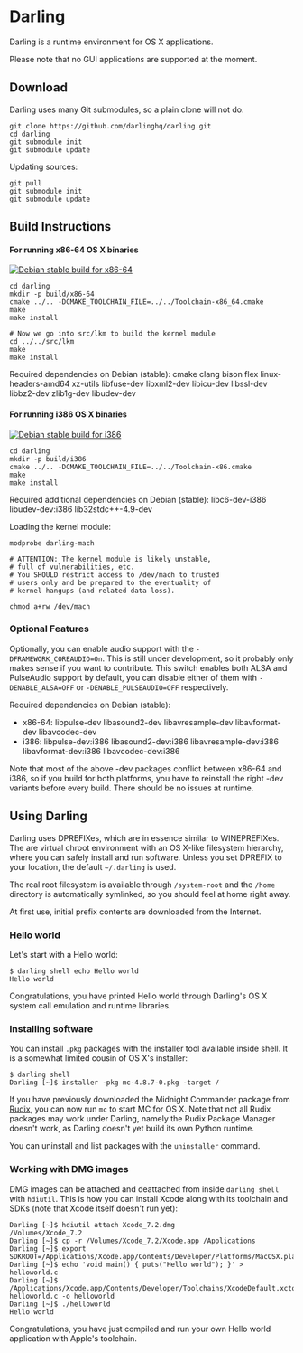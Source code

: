 # Darling

Darling is a runtime environment for OS X applications.

Please note that no GUI applications are supported at the moment.

## Download

Darling uses many Git submodules, so a plain clone will not do.

````
git clone https://github.com/darlinghq/darling.git
cd darling
git submodule init
git submodule update
````

Updating sources:

````
git pull
git submodule init
git submodule update
````

## Build Instructions

#### For running x86-64 OS X binaries

<a href="http://teamcity.dolezel.info/viewType.html?buildTypeId=Darling_DebianStableX8664&guest=1">
<img src="http://teamcity.dolezel.info/app/rest/builds/buildType:(id:Darling_DebianStableX8664)/statusIcon" title="Debian stable build for x86-64"/>
</a>

````
cd darling
mkdir -p build/x86-64
cmake ../.. -DCMAKE_TOOLCHAIN_FILE=../../Toolchain-x86_64.cmake
make
make install

# Now we go into src/lkm to build the kernel module
cd ../../src/lkm
make
make install
````

Required dependencies on Debian (stable): cmake clang bison flex linux-headers-amd64 xz-utils libfuse-dev libxml2-dev libicu-dev libssl-dev libbz2-dev zlib1g-dev libudev-dev

#### For running i386 OS X binaries

<a href="http://teamcity.dolezel.info/viewType.html?buildTypeId=Darling_DebianStableX8664&guest=1">
<img src="http://teamcity.dolezel.info/app/rest/builds/buildType:(id:Darling_DebianStableX8664)/statusIcon" title="Debian stable build for i386"/>
</a>

````
cd darling
mkdir -p build/i386
cmake ../.. -DCMAKE_TOOLCHAIN_FILE=../../Toolchain-x86.cmake
make
make install
````

Required additional dependencies on Debian (stable): libc6-dev-i386 libudev-dev:i386 lib32stdc++-4.9-dev

Loading the kernel module:
````
modprobe darling-mach

# ATTENTION: The kernel module is likely unstable,
# full of vulnerabilities, etc.
# You SHOULD restrict access to /dev/mach to trusted
# users only and be prepared to the eventuality of
# kernel hangups (and related data loss).

chmod a+rw /dev/mach
````

### Optional Features

Optionally, you can enable audio support with the ````-DFRAMEWORK_COREAUDIO=On````. This is still under development, so it probably only makes sense if you want to contribute.
This switch enables both ALSA and PulseAudio support by default, you can disable either of them with ````-DENABLE_ALSA=OFF```` or ````-DENABLE_PULSEAUDIO=OFF```` respectively.

Required dependencies on Debian (stable):

* x86-64: libpulse-dev libasound2-dev libavresample-dev libavformat-dev libavcodec-dev
* i386: libpulse-dev:i386 libasound2-dev:i386 libavresample-dev:i386 libavformat-dev:i386 libavcodec-dev:i386

Note that most of the above -dev packages conflict between x86-64 and i386, so if you build for both platforms, you have to reinstall the right -dev variants before every build. There should be no issues at runtime.

## Using Darling

Darling uses DPREFIXes, which are in essence similar to WINEPREFIXes. The are virtual chroot environment with an OS X-like filesystem hierarchy, where you can safely install and run software. Unless you set DPREFIX to your location, the default ````~/.darling```` is used.

The real root filesystem is available through ````/system-root```` and the ````/home```` directory is automatically symlinked, so you should feel at home right away.

At first use, initial prefix contents are downloaded from the Internet.

### Hello world

Let's start with a Hello world:

````
$ darling shell echo Hello world
Hello world
````

Congratulations, you have printed Hello world through Darling's OS X system call emulation and runtime libraries.

### Installing software

You can install ````.pkg```` packages with the installer tool available inside shell. It is a somewhat limited cousin of OS X's installer:

````
$ darling shell
Darling [~]$ installer -pkg mc-4.8.7-0.pkg -target /
````

If you have previously downloaded the Midnight Commander package from [Rudix](http://rudix.org), you can now run ````mc```` to start MC for OS X. Note that not all Rudix packages may work under Darling, namely the Rudix Package Manager doesn't work, as Darling doesn't yet build its own Python runtime.

You can uninstall and list packages with the ````uninstaller```` command.

### Working with DMG images

DMG images can be attached and deattached from inside ````darling shell```` with ````hdiutil````. This is how you can install Xcode along with its toolchain and SDKs (note that Xcode itself doesn't run yet):

````
Darling [~]$ hdiutil attach Xcode_7.2.dmg
/Volumes/Xcode_7.2
Darling [~]$ cp -r /Volumes/Xcode_7.2/Xcode.app /Applications
Darling [~]$ export SDKROOT=/Applications/Xcode.app/Contents/Developer/Platforms/MacOSX.platform/Developer/SDKs/MacOSX10.11.sdk
Darling [~]$ echo 'void main() { puts("Hello world"); }' > helloworld.c
Darling [~]$ /Applications/Xcode.app/Contents/Developer/Toolchains/XcodeDefault.xctoolchain/usr/bin/clang helloworld.c -o helloworld
Darling [~]$ ./helloworld
Hello world
````

Congratulations, you have just compiled and run your own Hello world application with Apple's toolchain.

